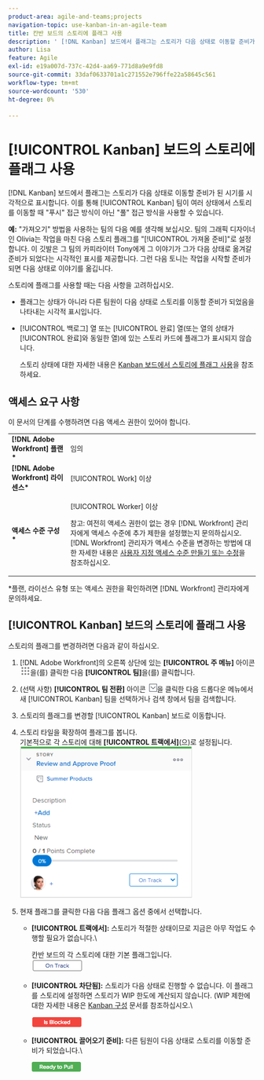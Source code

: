 ```yaml
---
product-area: agile-and-teams;projects
navigation-topic: use-kanban-in-an-agile-team
title: 칸반 보드의 스토리에 플래그 사용
description: ' [!DNL Kanban] 보드에서 플래그는 스토리가 다음 상태로 이동할 준비가 되었을 때를 시각적으로 표시합니다. 이를 통해 Kanban 팀은 상태 간에 스토리를 이동할 때 "푸시" 접근 방식이 아닌 "풀" 접근 방식을 사용할 수 있습니다.'
author: Lisa
feature: Agile
exl-id: e19a007d-737c-42d4-aa69-771d8a9e9fd8
source-git-commit: 33daf0633701a1c271552e796ffe22a58645c561
workflow-type: tm+mt
source-wordcount: '530'
ht-degree: 0%

---
```


# [!UICONTROL Kanban] 보드의 스토리에 플래그 사용

[!DNL Kanban] 보드에서 플래그는 스토리가 다음 상태로 이동할 준비가 된 시기를 시각적으로 표시합니다. 이를 통해 [!UICONTROL Kanban] 팀이 여러 상태에서 스토리를 이동할 때 &quot;푸시&quot; 접근 방식이 아닌 &quot;풀&quot; 접근 방식을 사용할 수 있습니다.

**예:** &quot;가져오기&quot; 방법을 사용하는 팀의 다음 예를 생각해 보십시오. 팀의 그래픽 디자이너인 Olivia는 작업을 마친 다음 스토리 플래그를 &quot;[!UICONTROL 가져올 준비]&quot;로 설정합니다. 이 깃발은 그 팀의 카피라이터 Tony에게 그 이야기가 그가 다음 상태로 옮겨갈 준비가 되었다는 시각적인 표시를 제공합니다. 그런 다음 토니는 작업을 시작할 준비가 되면 다음 상태로 이야기를 옮깁니다.

스토리에 플래그를 사용할 때는 다음 사항을 고려하십시오.

* 플래그는 상태가 아니라 다른 팀원이 다음 상태로 스토리를 이동할 준비가 되었음을 나타내는 시각적 표시입니다.
* [!UICONTROL 백로그] 열 또는 [!UICONTROL 완료] 열(또는 열의 상태가 [!UICONTROL 완료]와 동일한 열)에 있는 스토리 카드에 플래그가 표시되지 않습니다.

  스토리 상태에 대한 자세한 내용은 [Kanban 보드에서 스토리에 플래그 사용](#updating-the-status-of-stories-and-subtasks)을 참조하세요.

## 액세스 요구 사항

이 문서의 단계를 수행하려면 다음 액세스 권한이 있어야 합니다.

<table style="table-layout:auto"> 
 <col> 
 <col> 
 <tbody> 
  <tr> 
   <td role="rowheader"><strong>[!DNL Adobe Workfront] 플랜*</strong></td> 
   <td> <p>임의</p> </td> 
  </tr> 
  <tr> 
   <td role="rowheader"><strong>[!DNL Adobe Workfront] 라이센스*</strong></td> 
   <td> <p>[!UICONTROL Work] 이상</p> </td> 
  </tr> 
  <tr> 
   <td role="rowheader"><strong>액세스 수준 구성*</strong></td> 
   <td> <p>[!UICONTROL Worker] 이상</p> <p>참고: 여전히 액세스 권한이 없는 경우 [!DNL Workfront] 관리자에게 액세스 수준에 추가 제한을 설정했는지 문의하십시오. [!DNL Workfront] 관리자가 액세스 수준을 변경하는 방법에 대한 자세한 내용은 <a href="../../administration-and-setup/add-users/configure-and-grant-access/create-modify-access-levels.md" class="MCXref xref">사용자 지정 액세스 수준 만들기 또는 수정</a>을 참조하십시오.</p> </td> 
  </tr> 
 </tbody> 
</table>

&#42;플랜, 라이선스 유형 또는 액세스 권한을 확인하려면 [!DNL Workfront] 관리자에게 문의하세요.

## [!UICONTROL Kanban] 보드의 스토리에 플래그 사용

스토리의 플래그를 변경하려면 다음과 같이 하십시오.

1. [!DNL Adobe Workfront]의 오른쪽 상단에 있는 **[!UICONTROL 주 메뉴]** 아이콘 ![](assets/main-menu-icon.png)을(를) 클릭한 다음 **[!UICONTROL 팀]**&#x200B;을(를) 클릭합니다.

1. (선택 사항) **[!UICONTROL 팀 전환]** 아이콘 ![팀 전환 아이콘](assets/switch-team-icon.png)을 클릭한 다음 드롭다운 메뉴에서 새 [!UICONTROL Kanban] 팀을 선택하거나 검색 창에서 팀을 검색합니다.

1. 스토리의 플래그를 변경할 [!UICONTROL Kanban] 보드로 이동합니다.
1. 스토리 타일을 확장하여 플래그를 봅니다.\
   기본적으로 각 스토리에 대해 **[!UICONTROL 트랙에서]**(으)로 설정됩니다.\
   ![칸반 카드](assets/agile-storycard-kanban-2021-350x308.png)

1. 현재 플래그를 클릭한 다음 다음 플래그 옵션 중에서 선택합니다.

   * **[!UICONTROL 트랙에서]:** 스토리가 적절한 상태이므로 지금은 아무 작업도 수행할 필요가 없습니다.\

     칸반 보드의 각 스토리에 대한 기본 플래그입니다.\
      ![kanban_flag_ontrack.png](assets/kanban-flag-ontrack.png)

   * **[!UICONTROL 차단됨]:** 스토리가 다음 상태로 진행할 수 없습니다. 이 플래그를 스토리에 설정하면 스토리가 WIP 한도에 계산되지 않습니다. (WIP 제한에 대한 자세한 내용은 [Kanban 구성](../../agile/get-started-with-agile-in-workfront/configure-kanban.md) 문서를 참조하십시오.\

     ![kanban_flag_blocked.png](assets/kanban-flag-blocked.png)

   * **[!UICONTROL 끌어오기 준비]:** 다른 팀원이 다음 상태로 스토리를 이동할 준비가 되었습니다.\

     ![kanban_flag_ready.png](assets/kanban-flag-ready.png)
